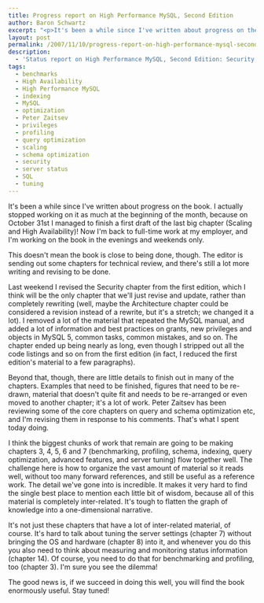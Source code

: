```yaml
---
title: Progress report on High Performance MySQL, Second Edition
author: Baron Schwartz
excerpt: "<p>It's been a while since I've written about progress on the book.  I actually stopped working on it as much at the beginning of the month, because on October 31(st) I managed to finish a first draft of the last big chapter!  Now I'm back to full-time work at my employer, and I'm working on the book in the evenings and weekends only.  Read on for details of what I've been working on and what's next in the pipeline.</p>"
layout: post
permalink: /2007/11/10/progress-report-on-high-performance-mysql-second-edition/
description:
  - 'Status report on High Performance MySQL, Second Edition: Security, benchmarks, profiling, tuning, server status, indexing, query optimization, schema optimization'
tags:
  - benchmarks
  - High Availability
  - High Performance MySQL
  - indexing
  - MySQL
  - optimization
  - Peter Zaitsev
  - privileges
  - profiling
  - query optimization
  - scaling
  - schema optimization
  - security
  - server status
  - SQL
  - tuning
---
```

It's been a while since I've written about progress on the book. I actually stopped working on it as much at the beginning of the month, because on October 31st I managed to finish a first draft of the last big chapter (Scaling and High Availability)! Now I'm back to full-time work at my employer, and I'm working on the book in the evenings and weekends only.

This doesn't mean the book is close to being done, though. The editor is sending out some chapters for technical review, and there's still a lot more writing and revising to be done.

Last weekend I revised the Security chapter from the first edition, which I think will be the only chapter that we'll just revise and update, rather than completely rewriting (well, maybe the Architecture chapter could be considered a revision instead of a rewrite, but it's a stretch; we changed it a lot). I removed a lot of the material that repeated the MySQL manual, and added a lot of information and best practices on grants, new privileges and objects in MySQL 5, common tasks, common mistakes, and so on. The chapter ended up being nearly as long, even though I stripped out all the code listings and so on from the first edition (in fact, I reduced the first edition's material to a few paragraphs).

Beyond that, though, there are little details to finish out in many of the chapters. Examples that need to be finished, figures that need to be re-drawn, material that doesn't quite fit and needs to be re-arranged or even moved to another chapter; it's a lot of work. Peter Zaitsev has been reviewing some of the core chapters on query and schema optimization etc, and I'm revising them in response to his comments. That's what I spent today doing.

I think the biggest chunks of work that remain are going to be making chapters 3, 4, 5, 6 and 7 (benchmarking, profiling, schema, indexing, query optimization, advanced features, and server tuning) flow together well. The challenge here is how to organize the vast amount of material so it reads well, without too many forward references, and still be useful as a reference work. The detail we've gone into is incredible. It makes it very hard to find the single best place to mention each little bit of wisdom, because all of this material is completely inter-related. It's tough to flatten the graph of knowledge into a one-dimensional narrative.

It's not just these chapters that have a lot of inter-related material, of course. It's hard to talk about tuning the server settings (chapter 7) without bringing the OS and hardware (chapter 8) into it, and whenever you do this you also need to think about measuring and monitoring status information (chapter 14). Of course, you need to do that for benchmarking and profiling, too (chapter 3). I'm sure you see the dilemma!

The good news is, if we succeed in doing this well, you will find the book enormously useful. Stay tuned!
